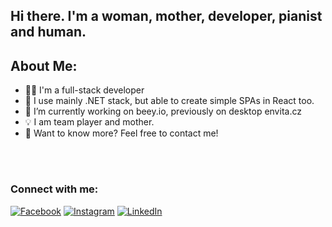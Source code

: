 ## Hi there. I'm a woman, mother, developer, pianist and human.
## About Me:
- 👨‍💻 I'm a full-stack developer
- 🌱 I use mainly .NET stack, but able to create simple SPAs in React too.
- 🔭 I’m currently working on beey.io, previously on desktop envita.cz
- 💡 I am team player and mother.
- 💬 Want to know more? Feel free to contact me!
<br />
<br />

### Connect with me: 
[![Facebook](https://img.shields.io/badge/Facebook-%231877F2.svg?logo=Facebook&logoColor=white)](https://facebook.com/darbie.cz) 
[![Instagram](https://img.shields.io/badge/Instagram-%23E4405F.svg?logo=Instagram&logoColor=white)](https://www.instagram.com/darbie.cz) 
[![LinkedIn](https://img.shields.io/badge/LinkedIn-%230077B5.svg?logo=linkedin&logoColor=white)](https://www.linkedin.com/in/hubnerova) 
<br />
<br />
